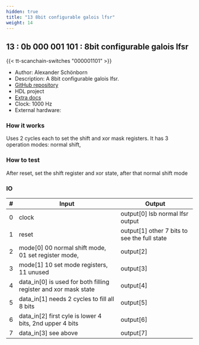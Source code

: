 ```yaml
---
hidden: true
title: "13 8bit configurable galois lfsr"
weight: 14
---
```


## 13 : 0b 000 001 101 : 8bit configurable galois lfsr

{{< tt-scanchain-switches "000001101" >}}

* Author: Alexander Schönborn
* Description: A 8bit configurable galois lfsr.
* [GitHub repository](https://github.com/gr33nstyle/tt03-verilog-lfsr)
* HDL project
* [Extra docs]()
* Clock: 1000 Hz
* External hardware: 



### How it works

Uses 2 cycles each to set the shift and xor mask registers.
It has 3 operation modes: normal shift, 


### How to test

After reset, set the shift register and xor state, after that normal shift mode


### IO

| # | Input        | Output       |
|---|--------------|--------------|
| 0 | clock  | output[0] lsb normal lfsr output |
| 1 | reset  | output[1] other 7 bits to see the full state |
| 2 | mode[0] 00 normal shift mode,  01 set register mode,  | output[2] |
| 3 | mode[1] 10 set mode registers, 11 unused  | output[3] |
| 4 | data_in[0] is used for both filling register and xor mask state  | output[4] |
| 5 | data_in[1] needs 2 cycles to fill all 8 bits  | output[5] |
| 6 | data_in[2] first cyle is lower 4 bits, 2nd upper 4 bits  | output[6] |
| 7 | data_in[3] see above  | output[7] |
